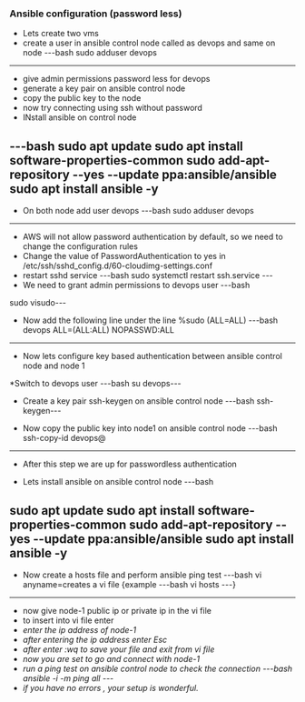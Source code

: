 ### Ansible configuration (password less)
* Lets create two vms
* create a user in ansible control node called as devops and same on node
 ---bash
 sudo adduser devops
---

* give admin permissions password less for devops
* generate a key pair on ansible control node
* copy the public key to the node
* now try connecting using ssh without password
* INstall ansible on control node 

---bash 
sudo apt update
sudo apt install software-properties-common
sudo add-apt-repository --yes --update ppa:ansible/ansible
sudo apt install ansible -y
---

* On both node add user devops
---bash
sudo adduser devops
---

* AWS will not allow password authentication by default, so we need to change the configuration rules
* Change the value of PasswordAuthentication to yes in /etc/ssh/sshd_config.d/60-cloudimg-settings.conf
* restart sshd service
---bash
sudo systemctl restart ssh.service ---
* We need to grant admin permissions to devops user
---bash 

sudo visudo---

* Now add the following line under the line %sudo (ALL=ALL)
---bash
devops  ALL=(ALL:ALL) NOPASSWD:ALL
---

* Now lets configure key based authentication between ansible control node and node 1

*Switch to devops user
---bash
 su devops---

* Create a key pair ssh-keygen on ansible control node
---bash 
ssh-keygen---

* Now copy the public key into node1 on ansible control node
---bash
ssh-copy-id devops@<node-1-ip>
---
* After this step we are up for passwordless authentication

* Lets install ansible on ansible control node
---bash

sudo apt update
sudo apt install software-properties-common
sudo add-apt-repository --yes --update ppa:ansible/ansible
sudo apt install ansible -y
---
* Now create a hosts file and perform ansible ping test
---bash
vi <anyname> anyname=creates a vi file {example ---bash vi hosts ---}
---
* now give node-1 public ip or private ip in the vi file 
* to insert into vi file enter <i>
* enter the ip address of node-1
* after entering the ip address enter Esc 
* after enter :wq   to save your file and exit from vi file
* now you are set to go and connect with node-1
* run a ping test on ansible control node to check the connection
---bash 
ansible -i <vi file name> -m ping all ---
* if you have no errors , your setup is wonderful. 
